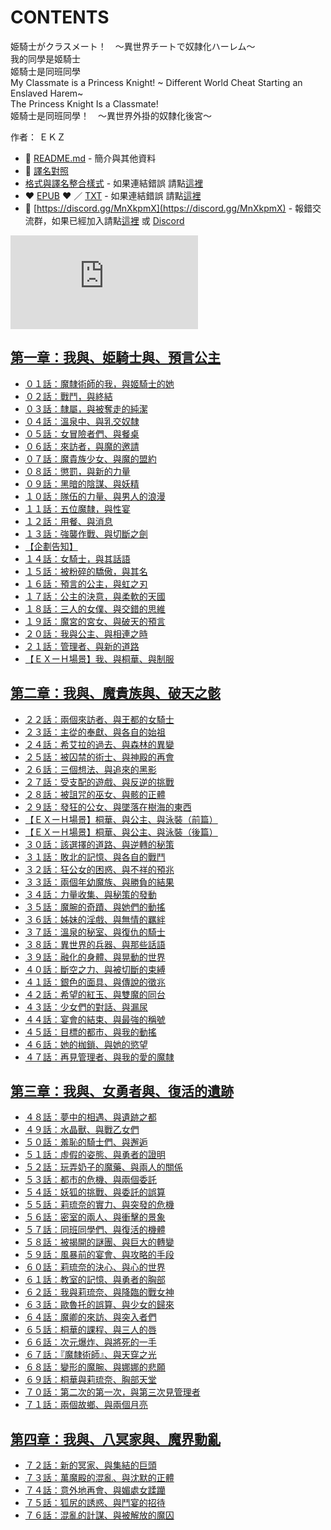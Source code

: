 # CONTENTS

姫騎士がクラスメート！　〜異世界チートで奴隷化ハーレム〜  
我的同學是姬騎士  
姬騎士是同班同學  
My Classmate is a Princess Knight! ~ Different World Cheat Starting an Enslaved Harem~  
The Princess Knight Is a Classmate!  
姬騎士是同班同學！　〜異世界外掛的奴隸化後宮〜  

作者： ＥＫＺ  



- :closed_book: [README.md](README.md) - 簡介與其他資料
- :pencil: [譯名對照](%E8%AD%AF%E5%90%8D%E5%B0%8D%E7%85%A7.md)
- [格式與譯名整合樣式](https://github.com/bluelovers/node-novel/blob/master/lib/locales/%E5%A7%AB%E9%A8%8E%E5%A3%AB%E3%81%8C%E3%82%AF%E3%83%A9%E3%82%B9%E3%83%A1%E3%83%BC%E3%83%88%EF%BC%81%E3%80%80%E3%80%9C%E7%95%B0%E4%B8%96%E7%95%8C%E3%83%81%E3%83%BC%E3%83%88%E3%81%A7%E5%A5%B4%E9%9A%B7%E5%8C%96%E3%83%8F%E3%83%BC%E3%83%AC%E3%83%A0%E3%80%9C.ts) - 如果連結錯誤 請點[這裡](https://github.com/bluelovers/node-novel/blob/master/lib/locales/)
-  :heart: [EPUB](https://gitlab.com/demonovel/epub-txt/blob/master/cm/%E6%88%91%E7%9A%84%E5%90%8C%E5%AD%B8%E6%98%AF%E5%A7%AC%E9%A8%8E%E5%A3%AB.epub) :heart:  ／ [TXT](https://gitlab.com/demonovel/epub-txt/blob/master/cm/out/%E6%88%91%E7%9A%84%E5%90%8C%E5%AD%B8%E6%98%AF%E5%A7%AC%E9%A8%8E%E5%A3%AB.out.txt) - 如果連結錯誤 請點[這裡](https://gitlab.com/demonovel/epub-txt/blob/master/cm/)
- :mega: [https://discord.gg/MnXkpmX](https://discord.gg/MnXkpmX) - 報錯交流群，如果已經加入請點[這裡](https://discordapp.com/channels/467794087769014273/467794088285175809) 或 [Discord](https://discordapp.com/channels/@me)


![導航目錄](https://chart.apis.google.com/chart?cht=qr&chs=150x150&chl=https://gitlab.com/novel-group/txt-source/blob/master/cm/姫騎士がクラスメート！　〜異世界チートで奴隷化ハーレム〜/導航目錄.md "導航目錄")




## [第一章：我與、姫騎士與、預言公主](00010_%E7%AC%AC%E4%B8%80%E7%AB%A0%EF%BC%9A%E6%88%91%E8%88%87%E3%80%81%E5%A7%AB%E9%A8%8E%E5%A3%AB%E8%88%87%E3%80%81%E9%A0%90%E8%A8%80%E5%85%AC%E4%B8%BB)

- [０１話：魔隸術師的我，與姬騎士的她](00010_%E7%AC%AC%E4%B8%80%E7%AB%A0%EF%BC%9A%E6%88%91%E8%88%87%E3%80%81%E5%A7%AB%E9%A8%8E%E5%A3%AB%E8%88%87%E3%80%81%E9%A0%90%E8%A8%80%E5%85%AC%E4%B8%BB/00010_%EF%BC%90%EF%BC%91%E8%A9%B1%EF%BC%9A%E9%AD%94%E9%9A%B8%E8%A1%93%E5%B8%AB%E7%9A%84%E6%88%91%EF%BC%8C%E8%88%87%E5%A7%AC%E9%A8%8E%E5%A3%AB%E7%9A%84%E5%A5%B9.txt)
- [０２話：戰鬥，與終結](00010_%E7%AC%AC%E4%B8%80%E7%AB%A0%EF%BC%9A%E6%88%91%E8%88%87%E3%80%81%E5%A7%AB%E9%A8%8E%E5%A3%AB%E8%88%87%E3%80%81%E9%A0%90%E8%A8%80%E5%85%AC%E4%B8%BB/00020_%EF%BC%90%EF%BC%92%E8%A9%B1%EF%BC%9A%E6%88%B0%E9%AC%A5%EF%BC%8C%E8%88%87%E7%B5%82%E7%B5%90.txt)
- [０３話：隸屬，與被奪走的純潔](00010_%E7%AC%AC%E4%B8%80%E7%AB%A0%EF%BC%9A%E6%88%91%E8%88%87%E3%80%81%E5%A7%AB%E9%A8%8E%E5%A3%AB%E8%88%87%E3%80%81%E9%A0%90%E8%A8%80%E5%85%AC%E4%B8%BB/00030_%EF%BC%90%EF%BC%93%E8%A9%B1%EF%BC%9A%E9%9A%B8%E5%B1%AC%EF%BC%8C%E8%88%87%E8%A2%AB%E5%A5%AA%E8%B5%B0%E7%9A%84%E7%B4%94%E6%BD%94.txt)
- [０４話：溫泉中、與乳交奴隸](00010_%E7%AC%AC%E4%B8%80%E7%AB%A0%EF%BC%9A%E6%88%91%E8%88%87%E3%80%81%E5%A7%AB%E9%A8%8E%E5%A3%AB%E8%88%87%E3%80%81%E9%A0%90%E8%A8%80%E5%85%AC%E4%B8%BB/00040_%EF%BC%90%EF%BC%94%E8%A9%B1%EF%BC%9A%E6%BA%AB%E6%B3%89%E4%B8%AD%E3%80%81%E8%88%87%E4%B9%B3%E4%BA%A4%E5%A5%B4%E9%9A%B8.txt)
- [０５話：女冒險者們、與餐桌](00010_%E7%AC%AC%E4%B8%80%E7%AB%A0%EF%BC%9A%E6%88%91%E8%88%87%E3%80%81%E5%A7%AB%E9%A8%8E%E5%A3%AB%E8%88%87%E3%80%81%E9%A0%90%E8%A8%80%E5%85%AC%E4%B8%BB/00050_%EF%BC%90%EF%BC%95%E8%A9%B1%EF%BC%9A%E5%A5%B3%E5%86%92%E9%9A%AA%E8%80%85%E5%80%91%E3%80%81%E8%88%87%E9%A4%90%E6%A1%8C.txt)
- [０６話：來訪者，與魔的邀請](00010_%E7%AC%AC%E4%B8%80%E7%AB%A0%EF%BC%9A%E6%88%91%E8%88%87%E3%80%81%E5%A7%AB%E9%A8%8E%E5%A3%AB%E8%88%87%E3%80%81%E9%A0%90%E8%A8%80%E5%85%AC%E4%B8%BB/00060_%EF%BC%90%EF%BC%96%E8%A9%B1%EF%BC%9A%E4%BE%86%E8%A8%AA%E8%80%85%EF%BC%8C%E8%88%87%E9%AD%94%E7%9A%84%E9%82%80%E8%AB%8B.txt)
- [０７話：魔貴族少女、與魔的盟約](00010_%E7%AC%AC%E4%B8%80%E7%AB%A0%EF%BC%9A%E6%88%91%E8%88%87%E3%80%81%E5%A7%AB%E9%A8%8E%E5%A3%AB%E8%88%87%E3%80%81%E9%A0%90%E8%A8%80%E5%85%AC%E4%B8%BB/00070_%EF%BC%90%EF%BC%97%E8%A9%B1%EF%BC%9A%E9%AD%94%E8%B2%B4%E6%97%8F%E5%B0%91%E5%A5%B3%E3%80%81%E8%88%87%E9%AD%94%E7%9A%84%E7%9B%9F%E7%B4%84.txt)
- [０８話：懲罰，與新的力量](00010_%E7%AC%AC%E4%B8%80%E7%AB%A0%EF%BC%9A%E6%88%91%E8%88%87%E3%80%81%E5%A7%AB%E9%A8%8E%E5%A3%AB%E8%88%87%E3%80%81%E9%A0%90%E8%A8%80%E5%85%AC%E4%B8%BB/00080_%EF%BC%90%EF%BC%98%E8%A9%B1%EF%BC%9A%E6%87%B2%E7%BD%B0%EF%BC%8C%E8%88%87%E6%96%B0%E7%9A%84%E5%8A%9B%E9%87%8F.txt)
- [０９話：黑暗的陰謀、與妖精](00010_%E7%AC%AC%E4%B8%80%E7%AB%A0%EF%BC%9A%E6%88%91%E8%88%87%E3%80%81%E5%A7%AB%E9%A8%8E%E5%A3%AB%E8%88%87%E3%80%81%E9%A0%90%E8%A8%80%E5%85%AC%E4%B8%BB/00090_%EF%BC%90%EF%BC%99%E8%A9%B1%EF%BC%9A%E9%BB%91%E6%9A%97%E7%9A%84%E9%99%B0%E8%AC%80%E3%80%81%E8%88%87%E5%A6%96%E7%B2%BE.txt)
- [１０話：隊伍的力量、與男人的浪漫](00010_%E7%AC%AC%E4%B8%80%E7%AB%A0%EF%BC%9A%E6%88%91%E8%88%87%E3%80%81%E5%A7%AB%E9%A8%8E%E5%A3%AB%E8%88%87%E3%80%81%E9%A0%90%E8%A8%80%E5%85%AC%E4%B8%BB/00100_%EF%BC%91%EF%BC%90%E8%A9%B1%EF%BC%9A%E9%9A%8A%E4%BC%8D%E7%9A%84%E5%8A%9B%E9%87%8F%E3%80%81%E8%88%87%E7%94%B7%E4%BA%BA%E7%9A%84%E6%B5%AA%E6%BC%AB.txt)
- [１１話：五位魔隸，與性宴](00010_%E7%AC%AC%E4%B8%80%E7%AB%A0%EF%BC%9A%E6%88%91%E8%88%87%E3%80%81%E5%A7%AB%E9%A8%8E%E5%A3%AB%E8%88%87%E3%80%81%E9%A0%90%E8%A8%80%E5%85%AC%E4%B8%BB/00110_%EF%BC%91%EF%BC%91%E8%A9%B1%EF%BC%9A%E4%BA%94%E4%BD%8D%E9%AD%94%E9%9A%B8%EF%BC%8C%E8%88%87%E6%80%A7%E5%AE%B4.txt)
- [１２話：用餐、與消息](00010_%E7%AC%AC%E4%B8%80%E7%AB%A0%EF%BC%9A%E6%88%91%E8%88%87%E3%80%81%E5%A7%AB%E9%A8%8E%E5%A3%AB%E8%88%87%E3%80%81%E9%A0%90%E8%A8%80%E5%85%AC%E4%B8%BB/00120_%EF%BC%91%EF%BC%92%E8%A9%B1%EF%BC%9A%E7%94%A8%E9%A4%90%E3%80%81%E8%88%87%E6%B6%88%E6%81%AF.txt)
- [１３話：強襲作戰、與切斷之劍](00010_%E7%AC%AC%E4%B8%80%E7%AB%A0%EF%BC%9A%E6%88%91%E8%88%87%E3%80%81%E5%A7%AB%E9%A8%8E%E5%A3%AB%E8%88%87%E3%80%81%E9%A0%90%E8%A8%80%E5%85%AC%E4%B8%BB/00130_%EF%BC%91%EF%BC%93%E8%A9%B1%EF%BC%9A%E5%BC%B7%E8%A5%B2%E4%BD%9C%E6%88%B0%E3%80%81%E8%88%87%E5%88%87%E6%96%B7%E4%B9%8B%E5%8A%8D.txt)
- [【企劃告知】](00010_%E7%AC%AC%E4%B8%80%E7%AB%A0%EF%BC%9A%E6%88%91%E8%88%87%E3%80%81%E5%A7%AB%E9%A8%8E%E5%A3%AB%E8%88%87%E3%80%81%E9%A0%90%E8%A8%80%E5%85%AC%E4%B8%BB/00140_%E3%80%90%E4%BC%81%E5%8A%83%E5%91%8A%E7%9F%A5%E3%80%91.txt)
- [１４話：女騎士，與其話語](00010_%E7%AC%AC%E4%B8%80%E7%AB%A0%EF%BC%9A%E6%88%91%E8%88%87%E3%80%81%E5%A7%AB%E9%A8%8E%E5%A3%AB%E8%88%87%E3%80%81%E9%A0%90%E8%A8%80%E5%85%AC%E4%B8%BB/00150_%EF%BC%91%EF%BC%94%E8%A9%B1%EF%BC%9A%E5%A5%B3%E9%A8%8E%E5%A3%AB%EF%BC%8C%E8%88%87%E5%85%B6%E8%A9%B1%E8%AA%9E.txt)
- [１５話：被粉碎的驕傲，與其名](00010_%E7%AC%AC%E4%B8%80%E7%AB%A0%EF%BC%9A%E6%88%91%E8%88%87%E3%80%81%E5%A7%AB%E9%A8%8E%E5%A3%AB%E8%88%87%E3%80%81%E9%A0%90%E8%A8%80%E5%85%AC%E4%B8%BB/00160_%EF%BC%91%EF%BC%95%E8%A9%B1%EF%BC%9A%E8%A2%AB%E7%B2%89%E7%A2%8E%E7%9A%84%E9%A9%95%E5%82%B2%EF%BC%8C%E8%88%87%E5%85%B6%E5%90%8D.txt)
- [１６話：預言的公主，與虹之刃](00010_%E7%AC%AC%E4%B8%80%E7%AB%A0%EF%BC%9A%E6%88%91%E8%88%87%E3%80%81%E5%A7%AB%E9%A8%8E%E5%A3%AB%E8%88%87%E3%80%81%E9%A0%90%E8%A8%80%E5%85%AC%E4%B8%BB/00170_%EF%BC%91%EF%BC%96%E8%A9%B1%EF%BC%9A%E9%A0%90%E8%A8%80%E7%9A%84%E5%85%AC%E4%B8%BB%EF%BC%8C%E8%88%87%E8%99%B9%E4%B9%8B%E5%88%83.txt)
- [１７話：公主的決意，與柔軟的天國](00010_%E7%AC%AC%E4%B8%80%E7%AB%A0%EF%BC%9A%E6%88%91%E8%88%87%E3%80%81%E5%A7%AB%E9%A8%8E%E5%A3%AB%E8%88%87%E3%80%81%E9%A0%90%E8%A8%80%E5%85%AC%E4%B8%BB/00180_%EF%BC%91%EF%BC%97%E8%A9%B1%EF%BC%9A%E5%85%AC%E4%B8%BB%E7%9A%84%E6%B1%BA%E6%84%8F%EF%BC%8C%E8%88%87%E6%9F%94%E8%BB%9F%E7%9A%84%E5%A4%A9%E5%9C%8B.txt)
- [１８話：三人的女僕、與交錯的思維](00010_%E7%AC%AC%E4%B8%80%E7%AB%A0%EF%BC%9A%E6%88%91%E8%88%87%E3%80%81%E5%A7%AB%E9%A8%8E%E5%A3%AB%E8%88%87%E3%80%81%E9%A0%90%E8%A8%80%E5%85%AC%E4%B8%BB/00190_%EF%BC%91%EF%BC%98%E8%A9%B1%EF%BC%9A%E4%B8%89%E4%BA%BA%E7%9A%84%E5%A5%B3%E5%83%95%E3%80%81%E8%88%87%E4%BA%A4%E9%8C%AF%E7%9A%84%E6%80%9D%E7%B6%AD.txt)
- [１９話：魔宮的宮女、與破天的預言](00010_%E7%AC%AC%E4%B8%80%E7%AB%A0%EF%BC%9A%E6%88%91%E8%88%87%E3%80%81%E5%A7%AB%E9%A8%8E%E5%A3%AB%E8%88%87%E3%80%81%E9%A0%90%E8%A8%80%E5%85%AC%E4%B8%BB/00200_%EF%BC%91%EF%BC%99%E8%A9%B1%EF%BC%9A%E9%AD%94%E5%AE%AE%E7%9A%84%E5%AE%AE%E5%A5%B3%E3%80%81%E8%88%87%E7%A0%B4%E5%A4%A9%E7%9A%84%E9%A0%90%E8%A8%80.txt)
- [２０話：我與公主、與相連之時](00010_%E7%AC%AC%E4%B8%80%E7%AB%A0%EF%BC%9A%E6%88%91%E8%88%87%E3%80%81%E5%A7%AB%E9%A8%8E%E5%A3%AB%E8%88%87%E3%80%81%E9%A0%90%E8%A8%80%E5%85%AC%E4%B8%BB/00210_%EF%BC%92%EF%BC%90%E8%A9%B1%EF%BC%9A%E6%88%91%E8%88%87%E5%85%AC%E4%B8%BB%E3%80%81%E8%88%87%E7%9B%B8%E9%80%A3%E4%B9%8B%E6%99%82.txt)
- [２１話：管理者、與新的道路](00010_%E7%AC%AC%E4%B8%80%E7%AB%A0%EF%BC%9A%E6%88%91%E8%88%87%E3%80%81%E5%A7%AB%E9%A8%8E%E5%A3%AB%E8%88%87%E3%80%81%E9%A0%90%E8%A8%80%E5%85%AC%E4%B8%BB/00220_%EF%BC%92%EF%BC%91%E8%A9%B1%EF%BC%9A%E7%AE%A1%E7%90%86%E8%80%85%E3%80%81%E8%88%87%E6%96%B0%E7%9A%84%E9%81%93%E8%B7%AF.txt)
- [【ＥＸーＨ場景】我、與桐華、與制服](00010_%E7%AC%AC%E4%B8%80%E7%AB%A0%EF%BC%9A%E6%88%91%E8%88%87%E3%80%81%E5%A7%AB%E9%A8%8E%E5%A3%AB%E8%88%87%E3%80%81%E9%A0%90%E8%A8%80%E5%85%AC%E4%B8%BB/00230_%E3%80%90%EF%BC%A5%EF%BC%B8%E3%83%BC%EF%BC%A8%E5%A0%B4%E6%99%AF%E3%80%91%E6%88%91%E3%80%81%E8%88%87%E6%A1%90%E8%8F%AF%E3%80%81%E8%88%87%E5%88%B6%E6%9C%8D.txt)


## [第二章：我與、魔貴族與、破天之骸](00020_%E7%AC%AC%E4%BA%8C%E7%AB%A0%EF%BC%9A%E6%88%91%E8%88%87%E3%80%81%E9%AD%94%E8%B2%B4%E6%97%8F%E8%88%87%E3%80%81%E7%A0%B4%E5%A4%A9%E4%B9%8B%E9%AA%B8)

- [２２話：兩個來訪者、與王都的女騎士](00020_%E7%AC%AC%E4%BA%8C%E7%AB%A0%EF%BC%9A%E6%88%91%E8%88%87%E3%80%81%E9%AD%94%E8%B2%B4%E6%97%8F%E8%88%87%E3%80%81%E7%A0%B4%E5%A4%A9%E4%B9%8B%E9%AA%B8/00240_%EF%BC%92%EF%BC%92%E8%A9%B1%EF%BC%9A%E5%85%A9%E5%80%8B%E4%BE%86%E8%A8%AA%E8%80%85%E3%80%81%E8%88%87%E7%8E%8B%E9%83%BD%E7%9A%84%E5%A5%B3%E9%A8%8E%E5%A3%AB.txt)
- [２３話：主從的奉獻、與各自的始祖](00020_%E7%AC%AC%E4%BA%8C%E7%AB%A0%EF%BC%9A%E6%88%91%E8%88%87%E3%80%81%E9%AD%94%E8%B2%B4%E6%97%8F%E8%88%87%E3%80%81%E7%A0%B4%E5%A4%A9%E4%B9%8B%E9%AA%B8/00250_%EF%BC%92%EF%BC%93%E8%A9%B1%EF%BC%9A%E4%B8%BB%E5%BE%9E%E7%9A%84%E5%A5%89%E7%8D%BB%E3%80%81%E8%88%87%E5%90%84%E8%87%AA%E7%9A%84%E5%A7%8B%E7%A5%96.txt)
- [２４話：希艾拉的過去、與森林的異變](00020_%E7%AC%AC%E4%BA%8C%E7%AB%A0%EF%BC%9A%E6%88%91%E8%88%87%E3%80%81%E9%AD%94%E8%B2%B4%E6%97%8F%E8%88%87%E3%80%81%E7%A0%B4%E5%A4%A9%E4%B9%8B%E9%AA%B8/00260_%EF%BC%92%EF%BC%94%E8%A9%B1%EF%BC%9A%E5%B8%8C%E8%89%BE%E6%8B%89%E7%9A%84%E9%81%8E%E5%8E%BB%E3%80%81%E8%88%87%E6%A3%AE%E6%9E%97%E7%9A%84%E7%95%B0%E8%AE%8A.txt)
- [２５話：被囚禁的術士、與神殿的再會](00020_%E7%AC%AC%E4%BA%8C%E7%AB%A0%EF%BC%9A%E6%88%91%E8%88%87%E3%80%81%E9%AD%94%E8%B2%B4%E6%97%8F%E8%88%87%E3%80%81%E7%A0%B4%E5%A4%A9%E4%B9%8B%E9%AA%B8/00270_%EF%BC%92%EF%BC%95%E8%A9%B1%EF%BC%9A%E8%A2%AB%E5%9B%9A%E7%A6%81%E7%9A%84%E8%A1%93%E5%A3%AB%E3%80%81%E8%88%87%E7%A5%9E%E6%AE%BF%E7%9A%84%E5%86%8D%E6%9C%83.txt)
- [２６話：三個想法、與追來的黑影](00020_%E7%AC%AC%E4%BA%8C%E7%AB%A0%EF%BC%9A%E6%88%91%E8%88%87%E3%80%81%E9%AD%94%E8%B2%B4%E6%97%8F%E8%88%87%E3%80%81%E7%A0%B4%E5%A4%A9%E4%B9%8B%E9%AA%B8/00280_%EF%BC%92%EF%BC%96%E8%A9%B1%EF%BC%9A%E4%B8%89%E5%80%8B%E6%83%B3%E6%B3%95%E3%80%81%E8%88%87%E8%BF%BD%E4%BE%86%E7%9A%84%E9%BB%91%E5%BD%B1.txt)
- [２７話：受支配的遊戲、與反逆的挑戰](00020_%E7%AC%AC%E4%BA%8C%E7%AB%A0%EF%BC%9A%E6%88%91%E8%88%87%E3%80%81%E9%AD%94%E8%B2%B4%E6%97%8F%E8%88%87%E3%80%81%E7%A0%B4%E5%A4%A9%E4%B9%8B%E9%AA%B8/00290_%EF%BC%92%EF%BC%97%E8%A9%B1%EF%BC%9A%E5%8F%97%E6%94%AF%E9%85%8D%E7%9A%84%E9%81%8A%E6%88%B2%E3%80%81%E8%88%87%E5%8F%8D%E9%80%86%E7%9A%84%E6%8C%91%E6%88%B0.txt)
- [２８話：被詛咒的巫女、與骸的正體](00020_%E7%AC%AC%E4%BA%8C%E7%AB%A0%EF%BC%9A%E6%88%91%E8%88%87%E3%80%81%E9%AD%94%E8%B2%B4%E6%97%8F%E8%88%87%E3%80%81%E7%A0%B4%E5%A4%A9%E4%B9%8B%E9%AA%B8/00300_%EF%BC%92%EF%BC%98%E8%A9%B1%EF%BC%9A%E8%A2%AB%E8%A9%9B%E5%92%92%E7%9A%84%E5%B7%AB%E5%A5%B3%E3%80%81%E8%88%87%E9%AA%B8%E7%9A%84%E6%AD%A3%E9%AB%94.txt)
- [２９話：發狂的公女、與墜落在樹海的東西](00020_%E7%AC%AC%E4%BA%8C%E7%AB%A0%EF%BC%9A%E6%88%91%E8%88%87%E3%80%81%E9%AD%94%E8%B2%B4%E6%97%8F%E8%88%87%E3%80%81%E7%A0%B4%E5%A4%A9%E4%B9%8B%E9%AA%B8/00310_%EF%BC%92%EF%BC%99%E8%A9%B1%EF%BC%9A%E7%99%BC%E7%8B%82%E7%9A%84%E5%85%AC%E5%A5%B3%E3%80%81%E8%88%87%E5%A2%9C%E8%90%BD%E5%9C%A8%E6%A8%B9%E6%B5%B7%E7%9A%84%E6%9D%B1%E8%A5%BF.txt)
- [【ＥＸーＨ場景】桐華、與公主、與泳裝（前篇）](00020_%E7%AC%AC%E4%BA%8C%E7%AB%A0%EF%BC%9A%E6%88%91%E8%88%87%E3%80%81%E9%AD%94%E8%B2%B4%E6%97%8F%E8%88%87%E3%80%81%E7%A0%B4%E5%A4%A9%E4%B9%8B%E9%AA%B8/00320_%E3%80%90%EF%BC%A5%EF%BC%B8%E3%83%BC%EF%BC%A8%E5%A0%B4%E6%99%AF%E3%80%91%E6%A1%90%E8%8F%AF%E3%80%81%E8%88%87%E5%85%AC%E4%B8%BB%E3%80%81%E8%88%87%E6%B3%B3%E8%A3%9D%EF%BC%88%E5%89%8D%E7%AF%87%EF%BC%89.txt)
- [【ＥＸーＨ場景】桐華、與公主、與泳裝（後篇）](00020_%E7%AC%AC%E4%BA%8C%E7%AB%A0%EF%BC%9A%E6%88%91%E8%88%87%E3%80%81%E9%AD%94%E8%B2%B4%E6%97%8F%E8%88%87%E3%80%81%E7%A0%B4%E5%A4%A9%E4%B9%8B%E9%AA%B8/00330_%E3%80%90%EF%BC%A5%EF%BC%B8%E3%83%BC%EF%BC%A8%E5%A0%B4%E6%99%AF%E3%80%91%E6%A1%90%E8%8F%AF%E3%80%81%E8%88%87%E5%85%AC%E4%B8%BB%E3%80%81%E8%88%87%E6%B3%B3%E8%A3%9D%EF%BC%88%E5%BE%8C%E7%AF%87%EF%BC%89.txt)
- [３０話：該選擇的道路、與逆轉的秘策](00020_%E7%AC%AC%E4%BA%8C%E7%AB%A0%EF%BC%9A%E6%88%91%E8%88%87%E3%80%81%E9%AD%94%E8%B2%B4%E6%97%8F%E8%88%87%E3%80%81%E7%A0%B4%E5%A4%A9%E4%B9%8B%E9%AA%B8/00340_%EF%BC%93%EF%BC%90%E8%A9%B1%EF%BC%9A%E8%A9%B2%E9%81%B8%E6%93%87%E7%9A%84%E9%81%93%E8%B7%AF%E3%80%81%E8%88%87%E9%80%86%E8%BD%89%E7%9A%84%E7%A7%98%E7%AD%96.txt)
- [３１話：敗北的記憶、與各自的戰鬥](00020_%E7%AC%AC%E4%BA%8C%E7%AB%A0%EF%BC%9A%E6%88%91%E8%88%87%E3%80%81%E9%AD%94%E8%B2%B4%E6%97%8F%E8%88%87%E3%80%81%E7%A0%B4%E5%A4%A9%E4%B9%8B%E9%AA%B8/00350_%EF%BC%93%EF%BC%91%E8%A9%B1%EF%BC%9A%E6%95%97%E5%8C%97%E7%9A%84%E8%A8%98%E6%86%B6%E3%80%81%E8%88%87%E5%90%84%E8%87%AA%E7%9A%84%E6%88%B0%E9%AC%A5.txt)
- [３２話：狂公女的困惑、與不祥的預兆](00020_%E7%AC%AC%E4%BA%8C%E7%AB%A0%EF%BC%9A%E6%88%91%E8%88%87%E3%80%81%E9%AD%94%E8%B2%B4%E6%97%8F%E8%88%87%E3%80%81%E7%A0%B4%E5%A4%A9%E4%B9%8B%E9%AA%B8/00360_%EF%BC%93%EF%BC%92%E8%A9%B1%EF%BC%9A%E7%8B%82%E5%85%AC%E5%A5%B3%E7%9A%84%E5%9B%B0%E6%83%91%E3%80%81%E8%88%87%E4%B8%8D%E7%A5%A5%E7%9A%84%E9%A0%90%E5%85%86.txt)
- [３３話：兩個年幼魔族、與勝負的結果](00020_%E7%AC%AC%E4%BA%8C%E7%AB%A0%EF%BC%9A%E6%88%91%E8%88%87%E3%80%81%E9%AD%94%E8%B2%B4%E6%97%8F%E8%88%87%E3%80%81%E7%A0%B4%E5%A4%A9%E4%B9%8B%E9%AA%B8/00370_%EF%BC%93%EF%BC%93%E8%A9%B1%EF%BC%9A%E5%85%A9%E5%80%8B%E5%B9%B4%E5%B9%BC%E9%AD%94%E6%97%8F%E3%80%81%E8%88%87%E5%8B%9D%E8%B2%A0%E7%9A%84%E7%B5%90%E6%9E%9C.txt)
- [３４話：力量收集、與秘策的發動](00020_%E7%AC%AC%E4%BA%8C%E7%AB%A0%EF%BC%9A%E6%88%91%E8%88%87%E3%80%81%E9%AD%94%E8%B2%B4%E6%97%8F%E8%88%87%E3%80%81%E7%A0%B4%E5%A4%A9%E4%B9%8B%E9%AA%B8/00380_%EF%BC%93%EF%BC%94%E8%A9%B1%EF%BC%9A%E5%8A%9B%E9%87%8F%E6%94%B6%E9%9B%86%E3%80%81%E8%88%87%E7%A7%98%E7%AD%96%E7%9A%84%E7%99%BC%E5%8B%95.txt)
- [３５話：魔腕的奇蹟、與她們的動搖](00020_%E7%AC%AC%E4%BA%8C%E7%AB%A0%EF%BC%9A%E6%88%91%E8%88%87%E3%80%81%E9%AD%94%E8%B2%B4%E6%97%8F%E8%88%87%E3%80%81%E7%A0%B4%E5%A4%A9%E4%B9%8B%E9%AA%B8/00390_%EF%BC%93%EF%BC%95%E8%A9%B1%EF%BC%9A%E9%AD%94%E8%85%95%E7%9A%84%E5%A5%87%E8%B9%9F%E3%80%81%E8%88%87%E5%A5%B9%E5%80%91%E7%9A%84%E5%8B%95%E6%90%96.txt)
- [３６話：姊妹的淫戲、與無情的羈絆](00020_%E7%AC%AC%E4%BA%8C%E7%AB%A0%EF%BC%9A%E6%88%91%E8%88%87%E3%80%81%E9%AD%94%E8%B2%B4%E6%97%8F%E8%88%87%E3%80%81%E7%A0%B4%E5%A4%A9%E4%B9%8B%E9%AA%B8/00400_%EF%BC%93%EF%BC%96%E8%A9%B1%EF%BC%9A%E5%A7%8A%E5%A6%B9%E7%9A%84%E6%B7%AB%E6%88%B2%E3%80%81%E8%88%87%E7%84%A1%E6%83%85%E7%9A%84%E7%BE%88%E7%B5%86.txt)
- [３７話：溫泉的秘室、與復仇的騎士](00020_%E7%AC%AC%E4%BA%8C%E7%AB%A0%EF%BC%9A%E6%88%91%E8%88%87%E3%80%81%E9%AD%94%E8%B2%B4%E6%97%8F%E8%88%87%E3%80%81%E7%A0%B4%E5%A4%A9%E4%B9%8B%E9%AA%B8/00410_%EF%BC%93%EF%BC%97%E8%A9%B1%EF%BC%9A%E6%BA%AB%E6%B3%89%E7%9A%84%E7%A7%98%E5%AE%A4%E3%80%81%E8%88%87%E5%BE%A9%E4%BB%87%E7%9A%84%E9%A8%8E%E5%A3%AB.txt)
- [３８話：異世界的兵器、與那些話語](00020_%E7%AC%AC%E4%BA%8C%E7%AB%A0%EF%BC%9A%E6%88%91%E8%88%87%E3%80%81%E9%AD%94%E8%B2%B4%E6%97%8F%E8%88%87%E3%80%81%E7%A0%B4%E5%A4%A9%E4%B9%8B%E9%AA%B8/00420_%EF%BC%93%EF%BC%98%E8%A9%B1%EF%BC%9A%E7%95%B0%E4%B8%96%E7%95%8C%E7%9A%84%E5%85%B5%E5%99%A8%E3%80%81%E8%88%87%E9%82%A3%E4%BA%9B%E8%A9%B1%E8%AA%9E.txt)
- [３９話：融化的身體、與晃動的世界](00020_%E7%AC%AC%E4%BA%8C%E7%AB%A0%EF%BC%9A%E6%88%91%E8%88%87%E3%80%81%E9%AD%94%E8%B2%B4%E6%97%8F%E8%88%87%E3%80%81%E7%A0%B4%E5%A4%A9%E4%B9%8B%E9%AA%B8/00430_%EF%BC%93%EF%BC%99%E8%A9%B1%EF%BC%9A%E8%9E%8D%E5%8C%96%E7%9A%84%E8%BA%AB%E9%AB%94%E3%80%81%E8%88%87%E6%99%83%E5%8B%95%E7%9A%84%E4%B8%96%E7%95%8C.txt)
- [４０話：斷空之力、與被切斷的束縛](00020_%E7%AC%AC%E4%BA%8C%E7%AB%A0%EF%BC%9A%E6%88%91%E8%88%87%E3%80%81%E9%AD%94%E8%B2%B4%E6%97%8F%E8%88%87%E3%80%81%E7%A0%B4%E5%A4%A9%E4%B9%8B%E9%AA%B8/00440_%EF%BC%94%EF%BC%90%E8%A9%B1%EF%BC%9A%E6%96%B7%E7%A9%BA%E4%B9%8B%E5%8A%9B%E3%80%81%E8%88%87%E8%A2%AB%E5%88%87%E6%96%B7%E7%9A%84%E6%9D%9F%E7%B8%9B.txt)
- [４１話：銀色的面具、與傳說的徵兆](00020_%E7%AC%AC%E4%BA%8C%E7%AB%A0%EF%BC%9A%E6%88%91%E8%88%87%E3%80%81%E9%AD%94%E8%B2%B4%E6%97%8F%E8%88%87%E3%80%81%E7%A0%B4%E5%A4%A9%E4%B9%8B%E9%AA%B8/00450_%EF%BC%94%EF%BC%91%E8%A9%B1%EF%BC%9A%E9%8A%80%E8%89%B2%E7%9A%84%E9%9D%A2%E5%85%B7%E3%80%81%E8%88%87%E5%82%B3%E8%AA%AA%E7%9A%84%E5%BE%B5%E5%85%86.txt)
- [４２話：希望的紅玉、與雙魔的同台](00020_%E7%AC%AC%E4%BA%8C%E7%AB%A0%EF%BC%9A%E6%88%91%E8%88%87%E3%80%81%E9%AD%94%E8%B2%B4%E6%97%8F%E8%88%87%E3%80%81%E7%A0%B4%E5%A4%A9%E4%B9%8B%E9%AA%B8/00460_%EF%BC%94%EF%BC%92%E8%A9%B1%EF%BC%9A%E5%B8%8C%E6%9C%9B%E7%9A%84%E7%B4%85%E7%8E%89%E3%80%81%E8%88%87%E9%9B%99%E9%AD%94%E7%9A%84%E5%90%8C%E5%8F%B0.txt)
- [４３話：少女們的對話、與漏尿](00020_%E7%AC%AC%E4%BA%8C%E7%AB%A0%EF%BC%9A%E6%88%91%E8%88%87%E3%80%81%E9%AD%94%E8%B2%B4%E6%97%8F%E8%88%87%E3%80%81%E7%A0%B4%E5%A4%A9%E4%B9%8B%E9%AA%B8/00470_%EF%BC%94%EF%BC%93%E8%A9%B1%EF%BC%9A%E5%B0%91%E5%A5%B3%E5%80%91%E7%9A%84%E5%B0%8D%E8%A9%B1%E3%80%81%E8%88%87%E6%BC%8F%E5%B0%BF.txt)
- [４４話：宴會的結束、與最強的稱號](00020_%E7%AC%AC%E4%BA%8C%E7%AB%A0%EF%BC%9A%E6%88%91%E8%88%87%E3%80%81%E9%AD%94%E8%B2%B4%E6%97%8F%E8%88%87%E3%80%81%E7%A0%B4%E5%A4%A9%E4%B9%8B%E9%AA%B8/00480_%EF%BC%94%EF%BC%94%E8%A9%B1%EF%BC%9A%E5%AE%B4%E6%9C%83%E7%9A%84%E7%B5%90%E6%9D%9F%E3%80%81%E8%88%87%E6%9C%80%E5%BC%B7%E7%9A%84%E7%A8%B1%E8%99%9F.txt)
- [４５話：目標的都市、與我的動搖](00020_%E7%AC%AC%E4%BA%8C%E7%AB%A0%EF%BC%9A%E6%88%91%E8%88%87%E3%80%81%E9%AD%94%E8%B2%B4%E6%97%8F%E8%88%87%E3%80%81%E7%A0%B4%E5%A4%A9%E4%B9%8B%E9%AA%B8/00490_%EF%BC%94%EF%BC%95%E8%A9%B1%EF%BC%9A%E7%9B%AE%E6%A8%99%E7%9A%84%E9%83%BD%E5%B8%82%E3%80%81%E8%88%87%E6%88%91%E7%9A%84%E5%8B%95%E6%90%96.txt)
- [４６話：她的枷鎖、與她的慾望](00020_%E7%AC%AC%E4%BA%8C%E7%AB%A0%EF%BC%9A%E6%88%91%E8%88%87%E3%80%81%E9%AD%94%E8%B2%B4%E6%97%8F%E8%88%87%E3%80%81%E7%A0%B4%E5%A4%A9%E4%B9%8B%E9%AA%B8/00500_%EF%BC%94%EF%BC%96%E8%A9%B1%EF%BC%9A%E5%A5%B9%E7%9A%84%E6%9E%B7%E9%8E%96%E3%80%81%E8%88%87%E5%A5%B9%E7%9A%84%E6%85%BE%E6%9C%9B.txt)
- [４７話：再見管理者、與我的愛的魔隸](00020_%E7%AC%AC%E4%BA%8C%E7%AB%A0%EF%BC%9A%E6%88%91%E8%88%87%E3%80%81%E9%AD%94%E8%B2%B4%E6%97%8F%E8%88%87%E3%80%81%E7%A0%B4%E5%A4%A9%E4%B9%8B%E9%AA%B8/00510_%EF%BC%94%EF%BC%97%E8%A9%B1%EF%BC%9A%E5%86%8D%E8%A6%8B%E7%AE%A1%E7%90%86%E8%80%85%E3%80%81%E8%88%87%E6%88%91%E7%9A%84%E6%84%9B%E7%9A%84%E9%AD%94%E9%9A%B8.txt)


## [第三章：我與、女勇者與、復活的遺跡](00040_%E7%AC%AC%E4%B8%89%E7%AB%A0%EF%BC%9A%E6%88%91%E8%88%87%E3%80%81%E5%A5%B3%E5%8B%87%E8%80%85%E8%88%87%E3%80%81%E5%BE%A9%E6%B4%BB%E7%9A%84%E9%81%BA%E8%B7%A1)

- [４８話：夢中的相遇、與遺跡之都](00040_%E7%AC%AC%E4%B8%89%E7%AB%A0%EF%BC%9A%E6%88%91%E8%88%87%E3%80%81%E5%A5%B3%E5%8B%87%E8%80%85%E8%88%87%E3%80%81%E5%BE%A9%E6%B4%BB%E7%9A%84%E9%81%BA%E8%B7%A1/00530_%EF%BC%94%EF%BC%98%E8%A9%B1%EF%BC%9A%E5%A4%A2%E4%B8%AD%E7%9A%84%E7%9B%B8%E9%81%87%E3%80%81%E8%88%87%E9%81%BA%E8%B7%A1%E4%B9%8B%E9%83%BD.txt)
- [４９話：水晶獸、與戰乙女們](00040_%E7%AC%AC%E4%B8%89%E7%AB%A0%EF%BC%9A%E6%88%91%E8%88%87%E3%80%81%E5%A5%B3%E5%8B%87%E8%80%85%E8%88%87%E3%80%81%E5%BE%A9%E6%B4%BB%E7%9A%84%E9%81%BA%E8%B7%A1/00540_%EF%BC%94%EF%BC%99%E8%A9%B1%EF%BC%9A%E6%B0%B4%E6%99%B6%E7%8D%B8%E3%80%81%E8%88%87%E6%88%B0%E4%B9%99%E5%A5%B3%E5%80%91.txt)
- [５０話：羞恥的騎士們、與邂逅](00040_%E7%AC%AC%E4%B8%89%E7%AB%A0%EF%BC%9A%E6%88%91%E8%88%87%E3%80%81%E5%A5%B3%E5%8B%87%E8%80%85%E8%88%87%E3%80%81%E5%BE%A9%E6%B4%BB%E7%9A%84%E9%81%BA%E8%B7%A1/00550_%EF%BC%95%EF%BC%90%E8%A9%B1%EF%BC%9A%E7%BE%9E%E6%81%A5%E7%9A%84%E9%A8%8E%E5%A3%AB%E5%80%91%E3%80%81%E8%88%87%E9%82%82%E9%80%85.txt)
- [５１話：虛假的姿態、與勇者的證明](00040_%E7%AC%AC%E4%B8%89%E7%AB%A0%EF%BC%9A%E6%88%91%E8%88%87%E3%80%81%E5%A5%B3%E5%8B%87%E8%80%85%E8%88%87%E3%80%81%E5%BE%A9%E6%B4%BB%E7%9A%84%E9%81%BA%E8%B7%A1/00560_%EF%BC%95%EF%BC%91%E8%A9%B1%EF%BC%9A%E8%99%9B%E5%81%87%E7%9A%84%E5%A7%BF%E6%85%8B%E3%80%81%E8%88%87%E5%8B%87%E8%80%85%E7%9A%84%E8%AD%89%E6%98%8E.txt)
- [５２話：玩弄奶子的魔藥、與兩人的關係](00040_%E7%AC%AC%E4%B8%89%E7%AB%A0%EF%BC%9A%E6%88%91%E8%88%87%E3%80%81%E5%A5%B3%E5%8B%87%E8%80%85%E8%88%87%E3%80%81%E5%BE%A9%E6%B4%BB%E7%9A%84%E9%81%BA%E8%B7%A1/00570_%EF%BC%95%EF%BC%92%E8%A9%B1%EF%BC%9A%E7%8E%A9%E5%BC%84%E5%A5%B6%E5%AD%90%E7%9A%84%E9%AD%94%E8%97%A5%E3%80%81%E8%88%87%E5%85%A9%E4%BA%BA%E7%9A%84%E9%97%9C%E4%BF%82.txt)
- [５３話：都市的危機、與兩個委託](00040_%E7%AC%AC%E4%B8%89%E7%AB%A0%EF%BC%9A%E6%88%91%E8%88%87%E3%80%81%E5%A5%B3%E5%8B%87%E8%80%85%E8%88%87%E3%80%81%E5%BE%A9%E6%B4%BB%E7%9A%84%E9%81%BA%E8%B7%A1/00580_%EF%BC%95%EF%BC%93%E8%A9%B1%EF%BC%9A%E9%83%BD%E5%B8%82%E7%9A%84%E5%8D%B1%E6%A9%9F%E3%80%81%E8%88%87%E5%85%A9%E5%80%8B%E5%A7%94%E8%A8%97.txt)
- [５４話：妖狐的挑戰、與委託的誤算](00040_%E7%AC%AC%E4%B8%89%E7%AB%A0%EF%BC%9A%E6%88%91%E8%88%87%E3%80%81%E5%A5%B3%E5%8B%87%E8%80%85%E8%88%87%E3%80%81%E5%BE%A9%E6%B4%BB%E7%9A%84%E9%81%BA%E8%B7%A1/00590_%EF%BC%95%EF%BC%94%E8%A9%B1%EF%BC%9A%E5%A6%96%E7%8B%90%E7%9A%84%E6%8C%91%E6%88%B0%E3%80%81%E8%88%87%E5%A7%94%E8%A8%97%E7%9A%84%E8%AA%A4%E7%AE%97.txt)
- [５５話：莉琉奈的實力、與突發的危機](00040_%E7%AC%AC%E4%B8%89%E7%AB%A0%EF%BC%9A%E6%88%91%E8%88%87%E3%80%81%E5%A5%B3%E5%8B%87%E8%80%85%E8%88%87%E3%80%81%E5%BE%A9%E6%B4%BB%E7%9A%84%E9%81%BA%E8%B7%A1/00600_%EF%BC%95%EF%BC%95%E8%A9%B1%EF%BC%9A%E8%8E%89%E7%90%89%E5%A5%88%E7%9A%84%E5%AF%A6%E5%8A%9B%E3%80%81%E8%88%87%E7%AA%81%E7%99%BC%E7%9A%84%E5%8D%B1%E6%A9%9F.txt)
- [５６話：密室的兩人、與衝擊的景象](00040_%E7%AC%AC%E4%B8%89%E7%AB%A0%EF%BC%9A%E6%88%91%E8%88%87%E3%80%81%E5%A5%B3%E5%8B%87%E8%80%85%E8%88%87%E3%80%81%E5%BE%A9%E6%B4%BB%E7%9A%84%E9%81%BA%E8%B7%A1/00620_%EF%BC%95%EF%BC%96%E8%A9%B1%EF%BC%9A%E5%AF%86%E5%AE%A4%E7%9A%84%E5%85%A9%E4%BA%BA%E3%80%81%E8%88%87%E8%A1%9D%E6%93%8A%E7%9A%84%E6%99%AF%E8%B1%A1.txt)
- [５７話：同班同學們、與復活的機體](00040_%E7%AC%AC%E4%B8%89%E7%AB%A0%EF%BC%9A%E6%88%91%E8%88%87%E3%80%81%E5%A5%B3%E5%8B%87%E8%80%85%E8%88%87%E3%80%81%E5%BE%A9%E6%B4%BB%E7%9A%84%E9%81%BA%E8%B7%A1/00630_%EF%BC%95%EF%BC%97%E8%A9%B1%EF%BC%9A%E5%90%8C%E7%8F%AD%E5%90%8C%E5%AD%B8%E5%80%91%E3%80%81%E8%88%87%E5%BE%A9%E6%B4%BB%E7%9A%84%E6%A9%9F%E9%AB%94.txt)
- [５８話：被揭開的謎團、與巨大的轉變](00040_%E7%AC%AC%E4%B8%89%E7%AB%A0%EF%BC%9A%E6%88%91%E8%88%87%E3%80%81%E5%A5%B3%E5%8B%87%E8%80%85%E8%88%87%E3%80%81%E5%BE%A9%E6%B4%BB%E7%9A%84%E9%81%BA%E8%B7%A1/00640_%EF%BC%95%EF%BC%98%E8%A9%B1%EF%BC%9A%E8%A2%AB%E6%8F%AD%E9%96%8B%E7%9A%84%E8%AC%8E%E5%9C%98%E3%80%81%E8%88%87%E5%B7%A8%E5%A4%A7%E7%9A%84%E8%BD%89%E8%AE%8A.txt)
- [５９話：風暴前的宴會、與攻略的手段](00040_%E7%AC%AC%E4%B8%89%E7%AB%A0%EF%BC%9A%E6%88%91%E8%88%87%E3%80%81%E5%A5%B3%E5%8B%87%E8%80%85%E8%88%87%E3%80%81%E5%BE%A9%E6%B4%BB%E7%9A%84%E9%81%BA%E8%B7%A1/00650_%EF%BC%95%EF%BC%99%E8%A9%B1%EF%BC%9A%E9%A2%A8%E6%9A%B4%E5%89%8D%E7%9A%84%E5%AE%B4%E6%9C%83%E3%80%81%E8%88%87%E6%94%BB%E7%95%A5%E7%9A%84%E6%89%8B%E6%AE%B5.txt)
- [６０話：莉琉奈的決心、與心的世界](00040_%E7%AC%AC%E4%B8%89%E7%AB%A0%EF%BC%9A%E6%88%91%E8%88%87%E3%80%81%E5%A5%B3%E5%8B%87%E8%80%85%E8%88%87%E3%80%81%E5%BE%A9%E6%B4%BB%E7%9A%84%E9%81%BA%E8%B7%A1/00660_%EF%BC%96%EF%BC%90%E8%A9%B1%EF%BC%9A%E8%8E%89%E7%90%89%E5%A5%88%E7%9A%84%E6%B1%BA%E5%BF%83%E3%80%81%E8%88%87%E5%BF%83%E7%9A%84%E4%B8%96%E7%95%8C.txt)
- [６１話：教室的記憶、與勇者的胸部](00040_%E7%AC%AC%E4%B8%89%E7%AB%A0%EF%BC%9A%E6%88%91%E8%88%87%E3%80%81%E5%A5%B3%E5%8B%87%E8%80%85%E8%88%87%E3%80%81%E5%BE%A9%E6%B4%BB%E7%9A%84%E9%81%BA%E8%B7%A1/00670_%EF%BC%96%EF%BC%91%E8%A9%B1%EF%BC%9A%E6%95%99%E5%AE%A4%E7%9A%84%E8%A8%98%E6%86%B6%E3%80%81%E8%88%87%E5%8B%87%E8%80%85%E7%9A%84%E8%83%B8%E9%83%A8.txt)
- [６２話：我與莉琉奈、與降臨的戰女神](00040_%E7%AC%AC%E4%B8%89%E7%AB%A0%EF%BC%9A%E6%88%91%E8%88%87%E3%80%81%E5%A5%B3%E5%8B%87%E8%80%85%E8%88%87%E3%80%81%E5%BE%A9%E6%B4%BB%E7%9A%84%E9%81%BA%E8%B7%A1/00680_%EF%BC%96%EF%BC%92%E8%A9%B1%EF%BC%9A%E6%88%91%E8%88%87%E8%8E%89%E7%90%89%E5%A5%88%E3%80%81%E8%88%87%E9%99%8D%E8%87%A8%E7%9A%84%E6%88%B0%E5%A5%B3%E7%A5%9E.txt)
- [６３話：歐魯托的誤算、與少女的歸來](00040_%E7%AC%AC%E4%B8%89%E7%AB%A0%EF%BC%9A%E6%88%91%E8%88%87%E3%80%81%E5%A5%B3%E5%8B%87%E8%80%85%E8%88%87%E3%80%81%E5%BE%A9%E6%B4%BB%E7%9A%84%E9%81%BA%E8%B7%A1/00690_%EF%BC%96%EF%BC%93%E8%A9%B1%EF%BC%9A%E6%AD%90%E9%AD%AF%E6%89%98%E7%9A%84%E8%AA%A4%E7%AE%97%E3%80%81%E8%88%87%E5%B0%91%E5%A5%B3%E7%9A%84%E6%AD%B8%E4%BE%86.txt)
- [６４話：魔卿的來訪、與突入者們](00040_%E7%AC%AC%E4%B8%89%E7%AB%A0%EF%BC%9A%E6%88%91%E8%88%87%E3%80%81%E5%A5%B3%E5%8B%87%E8%80%85%E8%88%87%E3%80%81%E5%BE%A9%E6%B4%BB%E7%9A%84%E9%81%BA%E8%B7%A1/00700_%EF%BC%96%EF%BC%94%E8%A9%B1%EF%BC%9A%E9%AD%94%E5%8D%BF%E7%9A%84%E4%BE%86%E8%A8%AA%E3%80%81%E8%88%87%E7%AA%81%E5%85%A5%E8%80%85%E5%80%91.txt)
- [６５話：桐華的課程、與三人的唇](00040_%E7%AC%AC%E4%B8%89%E7%AB%A0%EF%BC%9A%E6%88%91%E8%88%87%E3%80%81%E5%A5%B3%E5%8B%87%E8%80%85%E8%88%87%E3%80%81%E5%BE%A9%E6%B4%BB%E7%9A%84%E9%81%BA%E8%B7%A1/00710_%EF%BC%96%EF%BC%95%E8%A9%B1%EF%BC%9A%E6%A1%90%E8%8F%AF%E7%9A%84%E8%AA%B2%E7%A8%8B%E3%80%81%E8%88%87%E4%B8%89%E4%BA%BA%E7%9A%84%E5%94%87.txt)
- [６６話：次元爆炸、與將死的一手](00040_%E7%AC%AC%E4%B8%89%E7%AB%A0%EF%BC%9A%E6%88%91%E8%88%87%E3%80%81%E5%A5%B3%E5%8B%87%E8%80%85%E8%88%87%E3%80%81%E5%BE%A9%E6%B4%BB%E7%9A%84%E9%81%BA%E8%B7%A1/00720_%EF%BC%96%EF%BC%96%E8%A9%B1%EF%BC%9A%E6%AC%A1%E5%85%83%E7%88%86%E7%82%B8%E3%80%81%E8%88%87%E5%B0%87%E6%AD%BB%E7%9A%84%E4%B8%80%E6%89%8B.txt)
- [６７話：『魔隸術師』、與天穿之光](00040_%E7%AC%AC%E4%B8%89%E7%AB%A0%EF%BC%9A%E6%88%91%E8%88%87%E3%80%81%E5%A5%B3%E5%8B%87%E8%80%85%E8%88%87%E3%80%81%E5%BE%A9%E6%B4%BB%E7%9A%84%E9%81%BA%E8%B7%A1/00730_%EF%BC%96%EF%BC%97%E8%A9%B1%EF%BC%9A%E3%80%8E%E9%AD%94%E9%9A%B8%E8%A1%93%E5%B8%AB%E3%80%8F%E3%80%81%E8%88%87%E5%A4%A9%E7%A9%BF%E4%B9%8B%E5%85%89.txt)
- [６８話：變形的魔腕、與娜娜的悲願](00040_%E7%AC%AC%E4%B8%89%E7%AB%A0%EF%BC%9A%E6%88%91%E8%88%87%E3%80%81%E5%A5%B3%E5%8B%87%E8%80%85%E8%88%87%E3%80%81%E5%BE%A9%E6%B4%BB%E7%9A%84%E9%81%BA%E8%B7%A1/00740_%EF%BC%96%EF%BC%98%E8%A9%B1%EF%BC%9A%E8%AE%8A%E5%BD%A2%E7%9A%84%E9%AD%94%E8%85%95%E3%80%81%E8%88%87%E5%A8%9C%E5%A8%9C%E7%9A%84%E6%82%B2%E9%A1%98.txt)
- [６９話：桐華與莉琉奈、胸部天堂](00040_%E7%AC%AC%E4%B8%89%E7%AB%A0%EF%BC%9A%E6%88%91%E8%88%87%E3%80%81%E5%A5%B3%E5%8B%87%E8%80%85%E8%88%87%E3%80%81%E5%BE%A9%E6%B4%BB%E7%9A%84%E9%81%BA%E8%B7%A1/00750_%EF%BC%96%EF%BC%99%E8%A9%B1%EF%BC%9A%E6%A1%90%E8%8F%AF%E8%88%87%E8%8E%89%E7%90%89%E5%A5%88%E3%80%81%E8%83%B8%E9%83%A8%E5%A4%A9%E5%A0%82.txt)
- [７０話：第二次的第一次，與第三次見管理者](00040_%E7%AC%AC%E4%B8%89%E7%AB%A0%EF%BC%9A%E6%88%91%E8%88%87%E3%80%81%E5%A5%B3%E5%8B%87%E8%80%85%E8%88%87%E3%80%81%E5%BE%A9%E6%B4%BB%E7%9A%84%E9%81%BA%E8%B7%A1/00760_%EF%BC%97%EF%BC%90%E8%A9%B1%EF%BC%9A%E7%AC%AC%E4%BA%8C%E6%AC%A1%E7%9A%84%E7%AC%AC%E4%B8%80%E6%AC%A1%EF%BC%8C%E8%88%87%E7%AC%AC%E4%B8%89%E6%AC%A1%E8%A6%8B%E7%AE%A1%E7%90%86%E8%80%85.txt)
- [７１話：兩個故鄉、與兩個月亮](00040_%E7%AC%AC%E4%B8%89%E7%AB%A0%EF%BC%9A%E6%88%91%E8%88%87%E3%80%81%E5%A5%B3%E5%8B%87%E8%80%85%E8%88%87%E3%80%81%E5%BE%A9%E6%B4%BB%E7%9A%84%E9%81%BA%E8%B7%A1/00770_%EF%BC%97%EF%BC%91%E8%A9%B1%EF%BC%9A%E5%85%A9%E5%80%8B%E6%95%85%E9%84%89%E3%80%81%E8%88%87%E5%85%A9%E5%80%8B%E6%9C%88%E4%BA%AE.txt)


## [第四章：我與、八冥家與、魔界動亂](00060_%E7%AC%AC%E5%9B%9B%E7%AB%A0%EF%BC%9A%E6%88%91%E8%88%87%E3%80%81%E5%85%AB%E5%86%A5%E5%AE%B6%E8%88%87%E3%80%81%E9%AD%94%E7%95%8C%E5%8B%95%E4%BA%82)

- [７２話：新的冥家、與集結的巨頭](00060_%E7%AC%AC%E5%9B%9B%E7%AB%A0%EF%BC%9A%E6%88%91%E8%88%87%E3%80%81%E5%85%AB%E5%86%A5%E5%AE%B6%E8%88%87%E3%80%81%E9%AD%94%E7%95%8C%E5%8B%95%E4%BA%82/00820_%EF%BC%97%EF%BC%92%E8%A9%B1%EF%BC%9A%E6%96%B0%E7%9A%84%E5%86%A5%E5%AE%B6%E3%80%81%E8%88%87%E9%9B%86%E7%B5%90%E7%9A%84%E5%B7%A8%E9%A0%AD.txt)
- [７３話：萬魔殿的混亂、與沈默的正體](00060_%E7%AC%AC%E5%9B%9B%E7%AB%A0%EF%BC%9A%E6%88%91%E8%88%87%E3%80%81%E5%85%AB%E5%86%A5%E5%AE%B6%E8%88%87%E3%80%81%E9%AD%94%E7%95%8C%E5%8B%95%E4%BA%82/00830_%EF%BC%97%EF%BC%93%E8%A9%B1%EF%BC%9A%E8%90%AC%E9%AD%94%E6%AE%BF%E7%9A%84%E6%B7%B7%E4%BA%82%E3%80%81%E8%88%87%E6%B2%88%E9%BB%98%E7%9A%84%E6%AD%A3%E9%AB%94.txt)
- [７４話：意外地再會、與媚處女蹂躪](00060_%E7%AC%AC%E5%9B%9B%E7%AB%A0%EF%BC%9A%E6%88%91%E8%88%87%E3%80%81%E5%85%AB%E5%86%A5%E5%AE%B6%E8%88%87%E3%80%81%E9%AD%94%E7%95%8C%E5%8B%95%E4%BA%82/00840_%EF%BC%97%EF%BC%94%E8%A9%B1%EF%BC%9A%E6%84%8F%E5%A4%96%E5%9C%B0%E5%86%8D%E6%9C%83%E3%80%81%E8%88%87%E5%AA%9A%E8%99%95%E5%A5%B3%E8%B9%82%E8%BA%AA.txt)
- [７５話：狐尻的誘惑、與鬥宴的招待](00060_%E7%AC%AC%E5%9B%9B%E7%AB%A0%EF%BC%9A%E6%88%91%E8%88%87%E3%80%81%E5%85%AB%E5%86%A5%E5%AE%B6%E8%88%87%E3%80%81%E9%AD%94%E7%95%8C%E5%8B%95%E4%BA%82/00850_%EF%BC%97%EF%BC%95%E8%A9%B1%EF%BC%9A%E7%8B%90%E5%B0%BB%E7%9A%84%E8%AA%98%E6%83%91%E3%80%81%E8%88%87%E9%AC%A5%E5%AE%B4%E7%9A%84%E6%8B%9B%E5%BE%85.txt)
- [７６話：混亂的計謀、與被解放的魔囚](00060_%E7%AC%AC%E5%9B%9B%E7%AB%A0%EF%BC%9A%E6%88%91%E8%88%87%E3%80%81%E5%85%AB%E5%86%A5%E5%AE%B6%E8%88%87%E3%80%81%E9%AD%94%E7%95%8C%E5%8B%95%E4%BA%82/00860_%EF%BC%97%EF%BC%96%E8%A9%B1%EF%BC%9A%E6%B7%B7%E4%BA%82%E7%9A%84%E8%A8%88%E8%AC%80%E3%80%81%E8%88%87%E8%A2%AB%E8%A7%A3%E6%94%BE%E7%9A%84%E9%AD%94%E5%9B%9A.txt)

